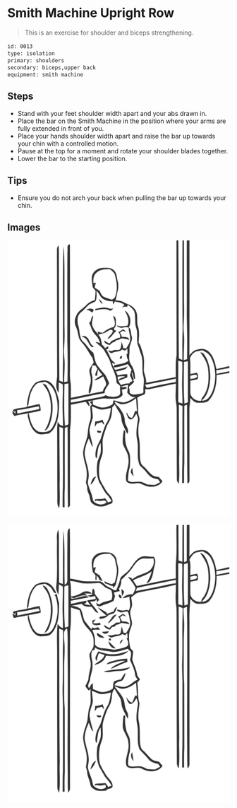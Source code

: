 # Smith Machine Upright Row
> This is an exercise for shoulder and biceps strengthening.

``` 
id: 0013 
type: isolation 
primary: shoulders 
secondary: biceps,upper back 
equipment: smith machine 
``` 

## Steps

 - Stand with your feet shoulder width apart and your abs drawn in.
 - Place the bar on the Smith Machine in the position where your arms are fully extended in front of you.
 - Place your hands shoulder width apart and raise the bar up towards your chin with a controlled motion.
 - Pause at the top for a moment and rotate your shoulder blades together.
 - Lower the bar to the starting position.

## Tips

 - Ensure you do not arch your back when pulling the bar up towards your chin.

## Images

![](../svg/0013-relaxation.svg)

![](../svg/0013-tension.svg)
